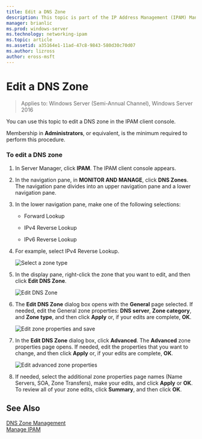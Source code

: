 ```yaml
---
title: Edit a DNS Zone
description: This topic is part of the IP Address Management (IPAM) Management guide in Windows Server 2016.
manager: brianlic
ms.prod: windows-server
ms.technology: networking-ipam
ms.topic: article
ms.assetid: a35164e1-11ad-47c8-9843-580d30c70d07
ms.author: lizross
author: eross-msft
---
```

# Edit a DNS Zone

>Applies to: Windows Server (Semi-Annual Channel), Windows Server 2016

You can use this topic to edit a DNS zone in the IPAM client console.  
  
Membership in **Administrators**, or equivalent, is the minimum required to perform this procedure.  
  
### To edit a DNS zone  
  
1.  In Server Manager, click **IPAM**. The IPAM client console appears.  
  
2.  In the navigation pane, in **MONITOR AND MANAGE**, click **DNS Zones**. The navigation pane divides into an upper navigation pane and a lower navigation pane.  
  
3.  In the lower navigation pane, make one of the following selections:  
  
    -   Forward Lookup  
  
    -   IPv4 Reverse Lookup  
  
    -   IPv6 Reverse Lookup  
  
4.  For example, select IPv4 Reverse Lookup.  
  
    ![Select a zone type](../../media/Edit-a-DNS-Zone/ipam_EditZone_01.jpg)  
  
5.  In the display pane, right-click the zone that you want to edit, and then click **Edit DNS Zone**.  
  
    ![Edit DNS Zone](../../media/Edit-a-DNS-Zone/ipam_EditZone_02.jpg)  
  
6.  The **Edit DNS Zone** dialog box opens with the **General** page selected. If needed, edit the General zone properties: **DNS server**, **Zone category**, and **Zone type**, and then click **Apply** or, if your edits are complete, **OK**.  
  
    ![Edit zone properties and save](../../media/Edit-a-DNS-Zone/ipam_EditZone_03a.jpg)  
  
7.  In the **Edit DNS Zone** dialog box, click **Advanced**. The **Advanced** zone properties page opens. If needed, edit the properties that you want to change, and then click **Apply** or, if your edits are complete, **OK**.  
  
    ![Edit advanced zone properties](../../media/Edit-a-DNS-Zone/ipam_EditZone_04a.jpg)  
  
8.  If needed, select the additional zone properties page names (Name Servers, SOA, Zone Transfers), make your edits, and click **Apply** or **OK**. To review all of your zone edits, click **Summary**, and then click **OK**.  
  
## See Also  
[DNS Zone Management](DNS-Zone-Management.md)  
[Manage IPAM](Manage-IPAM.md)  
  


